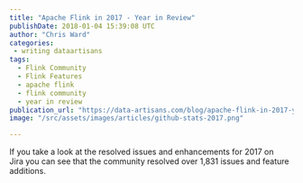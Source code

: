 ```yaml
---
title: "Apache Flink in 2017 - Year in Review"
publishDate: 2018-01-04 15:39:08 UTC
author: "Chris Ward"
categories:
 - writing dataartisans
tags:
  - Flink Community
  - Flink Features
  - apache flink
  - flink community
  - year in review
publication_url: "https://data-artisans.com/blog/apache-flink-in-2017-year-in-review"
image: "/src/assets/images/articles/github-stats-2017.png"

---
```

If you take a look at&nbsp;the resolved issues and enhancements for 2017 on Jira&nbsp;you can see that the community resolved over 1,831 issues and feature additions.

